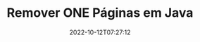 ---
############################# Static ############################
layout: "auto-gen-merger"
date: 2022-10-12T07:27:12
draft: false
otherformats: ott pdf pps ppsx ppt pptx rtf tex vdx vsdm vsdx vssm vssx vstm vstx vsx

############################# Head ############################
head_title: "Remover ONE Páginas em Java"
head_description: "Remova ou exclua uma única página ou coleção de páginas de um arquivo ONE em Java invertendo a ordem das páginas usando a API de fusão de documentos."

############################# Header ############################
title: "Remover ONE Páginas em Java"
description: "Remova ONE Páginas com algumas linhas de código Java."
bg_image: "https://cms.admin.containerize.com/templates/aspose/App_Themes/V3/images/bg/header1.png"
bg_overlay: false
button:
    enable: true
    icon: "fas fa-arrow-down"
    label: "Baixar Teste Gratuito"
    link: "https://downloads.groupdocs.com/merger/java"

############################# SubMenu ############################
submenu:
    enable: true

    left:
        img_alt: "GroupDocs.Merger for Java"
        image: "https://cms.admin.containerize.com/templates/groupdocs/images/product-logos/90x90-noborder/groupdocs-merger-java.png"
        product: "GroupDocs.Merger"
        platform: "Java"

    middle:
        button:

            # button loop
            - link: "https://apireference.groupdocs.com/merger/java"
              text: "Referência da API"

            # button loop
            - link: "https://github.com/groupdocs-merger"
              text: "Exemplos de código"

            # button loop
            - link: "https://products.groupdocs.app/merger/family"
              text: "Demonstrações ao vivo"

            # button loop
            - link: "https://purchase.groupdocs.com/pricing/merger/java"
              text: "Preços"

    right:
        link_download: "https://downloads.groupdocs.com/merger"
        link_learn: "https://docs.groupdocs.com/merger/java"
        link_buy: "https://purchase.groupdocs.com"

############################# About ############################
about:
    enable: true
    title: "Sobre a API GroupDocs.Merger for Java"
    content: |
        [GroupDocs.Merger for Java](/pt/merger/java/) oferece uma solução simples para mesclar e dividir com segurança entre uma ampla variedade de formatos de documentos, incluindo PDF, Microsoft Office (Word, Excel, PowerPoint , OneNote), OpenDocument, HTML, imagens e muitos outros em aplicativos Java. Ao adicionar apenas algumas linhas do código, execute várias operações do documento, como mover, remover, girar, trocar, extrair ou alterar a orientação das páginas dentro dos documentos. A API de mesclagem de documentos também suporta a visualização de páginas de documentos como uma imagem para analisar a estrutura, a formatação e o conteúdo do documento na página.
        
        A API GroupDocs.Merger é a escolha certa para soluções corporativas que precisam de recursos de remoção de página de arquivo. Essas APIs são bem suportadas em todos os principais sistemas operacionais e plataformas, incluindo J2SE 7.0 (1.7), J2SE 8.0 (1.8), Java 10.

############################# Steps ############################
steps:
    enable: true
    title_left: "Remover páginas de arquivo ONE em Java"
    content_left: |
        [GroupDocs.Merger for Java](/pt/merger/java/) facilita para os desenvolvedores do Java excluir uma ou várias páginas específicas em um ONE arquivo implementando algumas etapas fáceis.
        
        * Inicialize **RemoveOptions** com números de página a serem removidos.
        * Crie uma nova instância de **Merger** e passe o caminho do documento de origem como um parâmetro de construtor.
        * Chame **removePages** e passe o objeto **RemoveOptions**.
        * Chame **save** e especifique o caminho do arquivo para salvar o documento resultante.

    title_right: "Requisitos de sistema"
    content_right: |
        As APIs do GroupDocs.Merger for Java são compatíveis com todas as principais plataformas e sistemas operacionais. Antes de executar o código abaixo, certifique-se de ter os seguintes pré-requisitos instalados em seu sistema.

        * Sistemas operacionais: Microsoft Windows, Linux, MacOS
        * Ambientes de desenvolvimento: NetBeans, IntelliJ IDEA, Eclipse
        * Estruturas: J2SE 7.0 (1.7), J2SE 8.0 (1.8), Java 10
        * Faça o download da versão mais recente do GroupDocs.Merger for Java de [Maven](https://repository.groupdocs.com/webapp/#/artifacts/browse/tree/General/repo/com/groupdocs/groupdocs-merger)
         
    code: |
     {{% merger/additional-styles %}}
     {{< merger/code-merger title="Como remover páginas de arquivo ONE usando o código de exemplo Java">}}

        ```java    
        // Remova as páginas do arquivo ONE usando a API GroupDocs.Merger
        // Inicialize a classe RemoveOptions com números de página selecionados
        RemoveOptions removeOptions = new RemoveOptions(new int[] { 3, 6 });

        // Instanciar Fusão com documento de entrada ONE
        Merger merger = new Merger("input.one");

        // Chame o método removePages e passe o objeto RemoveOptions para ele
        merger.removePages(removeOptions);
    
        // Chame o método save e passe o caminho do arquivo desejado para salvar o documento de saída
        merger.save("output.one");
        ```
     {{< /merger/code-merger >}}

############################# Demos ############################
demos:
    enable: true
    title: "Demonstrações ao vivo - remover ONE páginas on-line"
    content: |
       Remova as páginas de arquivo ONE agora mesmo visitando o site [GroupDocs.Merger Live Demos](https://products.groupdocs.app/splitter/remove-pages/one).
       A demonstração ao vivo tem os seguintes benefícios.
        
############################# About Formats ############################
about_formats:
    enable: true

############################# More Formats ############################
more_formats:
    enable: true
    title: "Remover páginas de outros formatos de documento"
    content: |
        Java documenta API de fusão e divisão para formatos de arquivo e imagens. Remova alguns dos formatos de arquivo populares conforme indicado abaixo.

############################# Back to top ###############################
back_to_top:
    enable: true
---